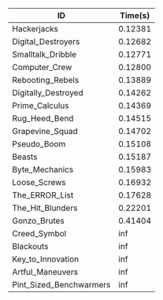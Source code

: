 |ID|Time(s)|
|-|-|
|Hackerjacks|0.12381|
|Digital_Destroyers|0.12682|
|Smalltalk_Dribble|0.12771|
|Computer_Crew|0.12800|
|Rebooting_Rebels|0.13889|
|Digitally_Destroyed|0.14262|
|Prime_Calculus|0.14369|
|Rug_Heed_Bend|0.14515|
|Grapevine_Squad|0.14702|
|Pseudo_Boom|0.15108|
|Beasts|0.15187|
|Byte_Mechanics|0.15983|
|Loose_Screws|0.16932|
|The_ERROR_List|0.17628|
|The_Hit_Blunders|0.22201|
|Gonzo_Brutes|0.41404|
|Creed_Symbol|inf|
|Blackouts|inf|
|Key_to_Innovation|inf|
|Artful_Maneuvers|inf|
|Pint_Sized_Benchwarmers|inf|
